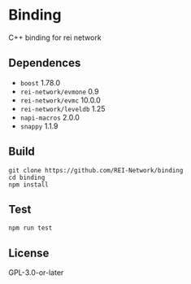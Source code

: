 # Binding

C++ binding for rei network

## Dependences

- `boost` 1.78.0
- `rei-network/evmone` 0.9
- `rei-network/evmc` 10.0.0
- `rei-network/leveldb` 1.25
- `napi-macros` 2.0.0
- `snappy` 1.1.9

## Build

```
git clone https://github.com/REI-Network/binding
cd binding
npm install
```

## Test

```
npm run test
```

## License

GPL-3.0-or-later